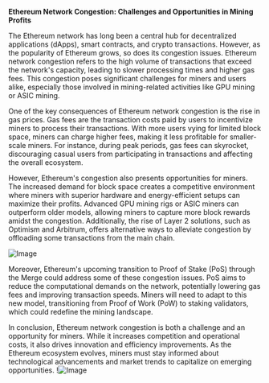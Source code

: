 **Ethereum Network Congestion: Challenges and Opportunities in Mining Profits**

The Ethereum network has long been a central hub for decentralized applications (dApps), smart contracts, and crypto transactions. However, as the popularity of Ethereum grows, so does its congestion issues. Ethereum network congestion refers to the high volume of transactions that exceed the network's capacity, leading to slower processing times and higher gas fees. This congestion poses significant challenges for miners and users alike, especially those involved in mining-related activities like GPU mining or ASIC mining.

One of the key consequences of Ethereum network congestion is the rise in gas prices. Gas fees are the transaction costs paid by users to incentivize miners to process their transactions. With more users vying for limited block space, miners can charge higher fees, making it less profitable for smaller-scale miners. For instance, during peak periods, gas fees can skyrocket, discouraging casual users from participating in transactions and affecting the overall ecosystem.

However, Ethereum's congestion also presents opportunities for miners. The increased demand for block space creates a competitive environment where miners with superior hardware and energy-efficient setups can maximize their profits. Advanced GPU mining rigs or ASIC miners can outperform older models, allowing miners to capture more block rewards amidst the congestion. Additionally, the rise of Layer 2 solutions, such as Optimism and Arbitrum, offers alternative ways to alleviate congestion by offloading some transactions from the main chain.

![Image](https://github.com/user-attachments/assets/3be06921-4469-491d-bd37-5f14c53422b7)

Moreover, Ethereum's upcoming transition to Proof of Stake (PoS) through the Merge could address some of these congestion issues. PoS aims to reduce the computational demands on the network, potentially lowering gas fees and improving transaction speeds. Miners will need to adapt to this new model, transitioning from Proof of Work (PoW) to staking validators, which could redefine the mining landscape.

In conclusion, Ethereum network congestion is both a challenge and an opportunity for miners. While it increases competition and operational costs, it also drives innovation and efficiency improvements. As the Ethereum ecosystem evolves, miners must stay informed about technological advancements and market trends to capitalize on emerging opportunities. !![Image](https://github.com/user-attachments/assets/3be06921-4469-491d-bd37-5f14c53422b7)